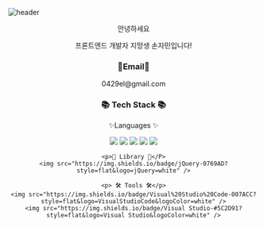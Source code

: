 ![header](https://capsule-render.vercel.app/api?type=Waving&color=auto&height=300&section=header&text=Welcom!&fontSize=90&desc=%20%20Jamin's%20GitHub%20Profile)
<div align="center">
	<p>안녕하세요</p>
	<p>프론트엔드 개발자 지망생 손자민입니다! </P>
</div>
<div align="center">
    <h3>💬Email💬 </h3>
    <p>0429el@gmail.com</p>
    
<h3>📚 Tech Stack 📚</h3>
	<p>✨Languages ✨</p>
	<img src="https://img.shields.io/badge/HTML5-E34F26?style=flat&logo=HTML5&logoColor=white" />
	<img src="https://img.shields.io/badge/CSS3-1572B6?style=flat&logo=CSS3&logoColor=white" />
	<img src="https://img.shields.io/badge/JavaScript-F7DF1E?style=flat&logo=JavaScript&logoColor=white" />
	<img src="https://img.shields.io/badge/C-A8B9CC?style=flat&logo=C&logoColor=white" />
	<img src="https://img.shields.io/badge/Python-3776AB?style=flat&logo=Python&logoColor=white" />
	
	<p>📖 Library 📖</P>
	<img src="https://img.shields.io/badge/jQuery-0769AD?style=flat&logo=jQuery=white" />
	
	<p> 🛠 Tools 🛠</p>
	<img src="https://img.shields.io/badge/Visual%20Studio%20Code-007ACC?style=flat&logo=VisualStudioCode&logoColor=white" />
	<img src="https://img.shields.io/badge/Visual Studio-#5C2D91?style=flat&logo=Visual Studio&logoColor=white" />
</div>
